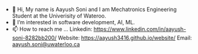 - 👋 Hi, My name is Aayush Soni and I am Mechatronics Engineering Student at the Univerisity of Wateroo.
- 👀 I’m interested in software development, AI, ML. 
- 📫 How to reach me ...
  Linkedin: https://www.linkedin.com/in/aayush-soni-8282bb200/
  Website: https://aayush3416.github.io/website/
  Email: aayush.soni@uwaterloo.ca

<!---
aayush3416/aayush3416 is a ✨ special ✨ repository because its `README.md` (this file) appears on your GitHub profile.
You can click the Preview link to take a look at your changes.
--->
